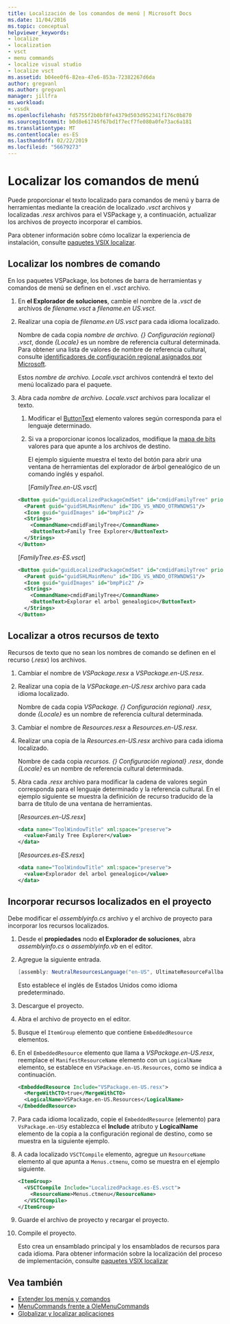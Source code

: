 ```yaml
---
title: Localización de los comandos de menú | Microsoft Docs
ms.date: 11/04/2016
ms.topic: conceptual
helpviewer_keywords:
- localize
- localization
- vsct
- menu commands
- localize visual studio
- localize vsct
ms.assetid: b04ee0f6-82ea-47e6-853a-72382267d6da
author: gregvanl
ms.author: gregvanl
manager: jillfra
ms.workload:
- vssdk
ms.openlocfilehash: fd5755f2b0bf8fe4379d503d952341f176c0b870
ms.sourcegitcommit: b0d8e61745f67bd1f7ecf7fe080a0fe73ac6a181
ms.translationtype: MT
ms.contentlocale: es-ES
ms.lasthandoff: 02/22/2019
ms.locfileid: "56679273"
---
```

# <a name="localize-menu-commands"></a>Localizar los comandos de menú
Puede proporcionar el texto localizado para comandos de menú y barra de herramientas mediante la creación de localizado *.vsct* archivos y localizadas *.resx* archivos para el VSPackage y, a continuación, actualizar los archivos de proyecto incorporar el cambios.

 Para obtener información sobre cómo localizar la experiencia de instalación, consulte [paquetes VSIX localizar](../extensibility/localizing-vsix-packages.md).

## <a name="localize-command-names"></a>Localizar los nombres de comando
 En los paquetes VSPackage, los botones de barra de herramientas y comandos de menú se definen en el *.vsct* archivo.

1. En **el Explorador de soluciones**, cambie el nombre de la *.vsct* de archivos de *filename.vsct* a *filename.en US.vsct*.

2. Realizar una copia de *filename.en US.vsct* para cada idioma localizado.

    Nombre de cada copia *nombre de archivo. {} Configuración regional} .vsct*, donde *{Locale}* es un nombre de referencia cultural determinada. Para obtener una lista de valores de nombre de referencia cultural, consulte [identificadores de configuración regional asignados por Microsoft](/windows/uwp/publish/supported-languages).

    Estos *nombre de archivo. Locale.vsct* archivos contendrá el texto del menú localizado para el paquete.

3. Abra cada *nombre de archivo. Locale.vsct* archivos para localizar el texto.

   1. Modificar el [ButtonText](../extensibility/buttontext-element.md) elemento valores según corresponda para el lenguaje determinado.

   2. Si va a proporcionar iconos localizados, modifique la [mapa de bits](../extensibility/bitmap-element.md) valores para que apunte a los archivos de destino.

      El ejemplo siguiente muestra el texto del botón para abrir una ventana de herramientas del explorador de árbol genealógico de un comando inglés y español.

      [*FamilyTree.en-US.vsct*]

   ```xml
   <Button guid="guidLocalizedPackageCmdSet" id="cmdidFamilyTree" priority="0x0100" type="Button">
     <Parent guid="guidSHLMainMenu" id="IDG_VS_WNDO_OTRWNDWS1"/>
     <Icon guid="guidImages" id="bmpPic2" />
     <Strings>
       <CommandName>cmdidFamilyTree</CommandName>
       <ButtonText>Family Tree Explorer</ButtonText>
     </Strings>
   </Button>
   ```

    [*FamilyTree.es-ES.vsct*]

   ```xml
   <Button guid="guidLocalizedPackageCmdSet" id="cmdidFamilyTree" priority="0x0100" type="Button">
     <Parent guid="guidSHLMainMenu" id="IDG_VS_WNDO_OTRWNDWS1"/>
     <Icon guid="guidImages" id="bmpPic2" />
     <Strings>
       <CommandName>cmdidFamilyTree</CommandName>
       <ButtonText>Explorar el arbol genealogico</ButtonText>
     </Strings>
   </Button>

   ```

## <a name="localize-other-text-resources"></a>Localizar a otros recursos de texto
 Recursos de texto que no sean los nombres de comando se definen en el recurso (*.resx*) los archivos.

1.  Cambiar el nombre de *VSPackage.resx* a *VSPackage.en-US.resx*.

2.  Realizar una copia de la *VSPackage.en-US.resx* archivo para cada idioma localizado.

     Nombre de cada copia *VSPackage. {} Configuración regional} .resx*, donde *{Locale}* es un nombre de referencia cultural determinada.

3.  Cambiar el nombre de *Resources.resx* a *Resources.en-US.resx*.

4.  Realizar una copia de la *Resources.en-US.resx* archivo para cada idioma localizado.

     Nombre de cada copia *recursos. {} Configuración regional} .resx*, donde *{Locale}* es un nombre de referencia cultural determinada.

5.  Abra cada *.resx* archivo para modificar la cadena de valores según corresponda para el lenguaje determinado y la referencia cultural. En el ejemplo siguiente se muestra la definición de recurso traducido de la barra de título de una ventana de herramientas.

     [*Resources.en-US.resx*]

    ```xml
    <data name="ToolWindowTitle" xml:space="preserve">
      <value>Family Tree Explorer</value>
    </data>
    ```

     [*Resources.es-ES.resx*]

    ```xml
    <data name="ToolWindowTitle" xml:space="preserve">
      <value>Explorador del arbol genealogico</value>
    </data>

    ```

## <a name="incorporate-localized-resources-into-the-project"></a>Incorporar recursos localizados en el proyecto
 Debe modificar el *assemblyinfo.cs* archivo y el archivo de proyecto para incorporar los recursos localizados.

1.  Desde el **propiedades** nodo **el Explorador de soluciones**, abra *assemblyinfo.cs* o *assemblyinfo.vb* en el editor.

2.  Agregue la siguiente entrada.

    ```csharp
    [assembly: NeutralResourcesLanguage("en-US", UltimateResourceFallbackLocation.Satellite)]
    ```

     Esto establece el inglés de Estados Unidos como idioma predeterminado.

3.  Descargue el proyecto.

4.  Abra el archivo de proyecto en el editor.

5.  Busque el `ItemGroup` elemento que contiene `EmbeddedResource` elementos.

6.  En el `EmbeddedResource` elemento que llama a *VSPackage.en-US.resx*, reemplace el `ManifestResourceName` elemento con un `LogicalName` elemento, se establece en `VSPackage.en-US.Resources`, como se indica a continuación.

    ```xml
    <EmbeddedResource Include="VSPackage.en-US.resx">
      <MergeWithCTO>true</MergeWithCTO>
      <LogicalName>VSPackage.en-US.Resources</LogicalName>
    </EmbeddedResource>
    ```

7.  Para cada idioma localizado, copie el `EmbeddedResource` (elemento) para `VsPackage.en-US`y establezca el **Include** atributo y **LogicalName** elemento de la copia a la configuración regional de destino, como se muestra en la siguiente ejemplo.

8.  A cada localizado `VSCTCompile` elemento, agregue un `ResourceName` elemento al que apunta a `Menus.ctmenu`, como se muestra en el ejemplo siguiente.

    ```xml
    <ItemGroup>
      <VSCTCompile Include="LocalizedPackage.es-ES.vsct">
        <ResourceName>Menus.ctmenu</ResourceName>
      </VSCTCompile>
    </ItemGroup>
    ```

9. Guarde el archivo de proyecto y recargar el proyecto.

10. Compile el proyecto.

     Esto crea un ensamblado principal y los ensamblados de recursos para cada idioma. Para obtener información sobre la localización del proceso de implementación, consulte [paquetes VSIX localizar](../extensibility/localizing-vsix-packages.md)

## <a name="see-also"></a>Vea también
- [Extender los menús y comandos](../extensibility/extending-menus-and-commands.md)
- [MenuCommands frente a OleMenuCommands](../extensibility/menucommands-vs-olemenucommands.md)
- [Globalizar y localizar aplicaciones](../ide/globalizing-and-localizing-applications.md)